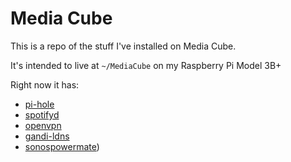 # Media Cube

This is a repo of the stuff I've installed on Media Cube.

It's intended to live at `~/MediaCube` on my Raspberry Pi Model 3B+

Right now it has:
- [pi-hole](pi-hole/)
- [spotifyd](spotifyd/)
- [openvpn](openvpn/)
- [gandi-ldns](gandi-ldns/)
- [sonospowermate](sonospowermate/))
